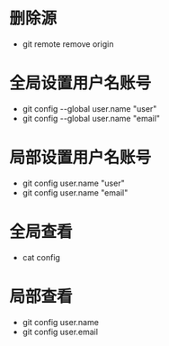 # 删除源
+ git remote remove origin
# 全局设置用户名账号
+ git config --global user.name "user"
+ git config --global user.name "email"
# 局部设置用户名账号
+ git config user.name "user"
+ git config user.name "email"
# 全局查看
+ cat config
# 局部查看
+ git config user.name
+ git config user.email